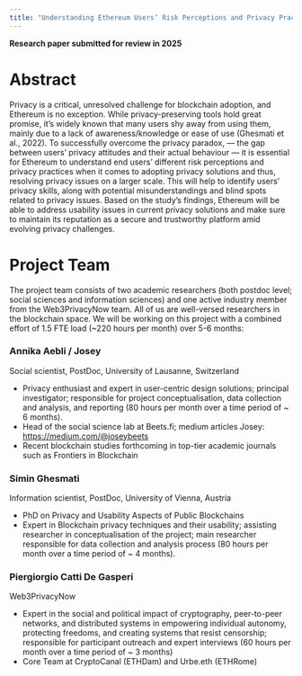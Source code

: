 ```yaml
---
title: "Understanding Ethereum Users’ Risk Perceptions and Privacy Practices"
---
```


**Research paper submitted for review in 2025**

# Abstract
Privacy is a critical, unresolved challenge for blockchain adoption, and Ethereum is no exception. While privacy-preserving tools hold great promise, it’s widely known that many users shy away from using them, mainly due to a lack of awareness/knowledge or ease of use (Ghesmati et al., 2022). To successfully overcome the privacy paradox, — the gap between users’ privacy attitudes and their actual behaviour — it is essential for Ethereum to understand end users’ different risk perceptions and privacy practices when it comes to adopting privacy solutions and thus, resolving privacy issues on a larger scale. This will help to identify users’ privacy skills, along with potential misunderstandings and blind spots related to privacy issues. Based on the study’s findings, Ethereum will be able to address usability issues in current privacy solutions and make sure to maintain its reputation as a secure and trustworthy platform amid evolving privacy challenges. 


# Project Team
The project team consists of two academic researchers (both postdoc level; social sciences and information sciences) and one active industry member from the Web3PrivacyNow team. All of us are well-versed researchers in the blockchain space. We will be working on this project with a combined effort of 1.5 FTE load (~220 hours per month) over 5-6 months:

### Annika Aebli / Josey 
Social scientist, PostDoc, University of Lausanne, Switzerland

- Privacy enthusiast and expert in user-centric design solutions; principal investigator; responsible for project conceptualisation, data collection and analysis, and reporting (80 hours per month over a time period of ~ 6 months). 
- Head of the social science lab at Beets.fi; medium articles Josey: https://medium.com/@joseybeets
- Recent blockchain studies forthcoming in top-tier academic journals such as Frontiers in Blockchain

### Simin Ghesmati 
Information scientist, PostDoc, University of Vienna, Austria

- PhD on Privacy and Usability Aspects of Public Blockchains
- Expert in Blockchain privacy techniques and their usability; assisting researcher in conceptualisation of the project; main researcher responsible for data collection and analysis process (80 hours per month over a time period of ~ 4 months).

### Piergiorgio Catti De Gasperi
Web3PrivacyNow

- Expert in the social and political impact of cryptography, peer-to-peer networks, and distributed systems in empowering individual autonomy, protecting freedoms, and creating systems that resist censorship; responsible for participant outreach and expert interviews (60 hours per month over a time period of ~ 3 months)
- Core Team at CryptoCanal (ETHDam) and Urbe.eth (ETHRome)
